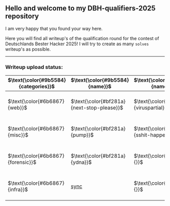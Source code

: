 ## Hello and welcome to my DBH-qualifiers-2025 repository

I am very happy that you found your way here.

Here you will find all writeup's of the qualification round for the contest of Deutschlands Bester Hacker 2025!
I will try to create as many `solves` writeup's as possible.

---

### Writeup upload status:
| $\text{\color{#9b5584}{categories}}$ | $\text{\color{#9b5584}{name}}$ | $\text{\color{#9b5584}{name}}$ | $\text{\color{#9b5584}{name}}$ | $\text{\color{#9b5584}{name}}$ | $\text{\color{#5ecc43}{my solves}}$ |
| -------- | -------- | -------- | -------- | -------- | -------- |
| $\text{\color{#6b6867}{web}}$ | $\text{\color{#bf281a}{next-stop-please}}$ | $\text{\color{#bf281a}{viruspartial}}$ | $\text{\color{#bf281a}{drain-hack}}$ | $\text{\color{#bf281a}{}}$ | $\text{\color{#5ecc43}{3} \ \color{#6b6867}{/}\ \color{#6b6867}{3}}$ |
| $\text{\color{#6b6867}{misc}}$ | $\text{\color{#bf281a}{pump}}$ | $\text{\color{#bf281a}{sshit-happens}}$ | $\text{\color{#bf281a}{center-shock-apfel}}$ | $\text{\color{#bf281a}{drain-hack-root}}$ | $\text{\color{#5ecc43}{4} \ \color{#6b6867}{/}\ \color{#6b6867}{4}}$ |
| $\text{\color{#6b6867}{forensic}}$ | $\text{\color{#bf281a}{ydna}}$ | $\text{\color{#bf281a}{}}$ | $\text{\color{#bf281a}{}}$ | $\text{\color{#bf281a}{}}$ | $\text{\color{#5ecc43}{1} \ \color{#6b6867}{/}\ \color{#6b6867}{1}}$ |
| $\text{\color{#6b6867}{infra}}$ | [sync](https://github.com/roothun7er/CTF-Writeups/tree/main/DBH-qualifiers-2025/Infra/Sync) | $\text{\color{#bf281a}{}}$ | $\text{\color{#bf281a}{}}$ | $\text{\color{#bf281a}{}}$ | $\text{\color{#5ecc43}{1} \ \color{#6b6867}{/}\ \color{#6b6867}{1}}$ |


